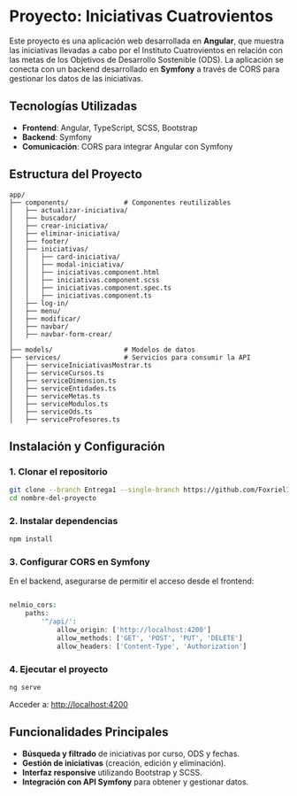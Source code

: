 # Proyecto: Iniciativas Cuatrovientos

Este proyecto es una aplicación web desarrollada en **Angular**, que muestra las iniciativas llevadas a cabo por el Instituto Cuatrovientos en relación con las metas de los Objetivos de Desarrollo Sostenible (ODS). La aplicación se conecta con un backend desarrollado en **Symfony** a través de CORS para gestionar los datos de las iniciativas.

## Tecnologías Utilizadas

- **Frontend**: Angular, TypeScript, SCSS, Bootstrap
- **Backend**: Symfony
- **Comunicación**: CORS para integrar Angular con Symfony

## Estructura del Proyecto

```
app/
├── components/              # Componentes reutilizables
│   ├── actualizar-iniciativa/
│   ├── buscador/
│   ├── crear-iniciativa/
│   ├── eliminar-iniciativa/
│   ├── footer/
│   ├── iniciativas/
│   │   ├── card-iniciativa/
│   │   ├── modal-iniciativa/
│   │   ├── iniciativas.component.html
│   │   ├── iniciativas.component.scss
│   │   ├── iniciativas.component.spec.ts
│   │   ├── iniciativas.component.ts
│   ├── log-in/
│   ├── menu/
│   ├── modificar/
│   ├── navbar/
│   ├── navbar-form-crear/
│
├── models/                  # Modelos de datos
├── services/                # Servicios para consumir la API
│   ├── serviceIniciativasMostrar.ts
│   ├── serviceCursos.ts
│   ├── serviceDimension.ts
│   ├── serviceEntidades.ts
│   ├── serviceMetas.ts
│   ├── serviceModulos.ts
│   ├── serviceOds.ts
│   ├── serviceProfesores.ts
```

## Instalación y Configuración

### 1. Clonar el repositorio
```sh
git clone --branch Entrega1 --single-branch https://github.com/Foxriel13/ODS_PROYECT_CUATROVIENTOS_FRONTEND.git
cd nombre-del-proyecto
```


### 2. Instalar dependencias
```sh
npm install
```

### 3. Configurar CORS en Symfony
En el backend, asegurarse de permitir el acceso desde el frontend:
```php

nelmio_cors:
    paths:
        '^/api/':
            allow_origin: ['http://localhost:4200']
            allow_methods: ['GET', 'POST', 'PUT', 'DELETE']
            allow_headers: ['Content-Type', 'Authorization']
```

### 4. Ejecutar el proyecto
```sh
ng serve
```
Acceder a: [http://localhost:4200](http://localhost:4200)

## Funcionalidades Principales

- **Búsqueda y filtrado** de iniciativas por curso, ODS y fechas.
- **Gestión de iniciativas** (creación, edición y eliminación).
- **Interfaz responsive** utilizando Bootstrap y SCSS.
- **Integración con API Symfony** para obtener y gestionar datos.



